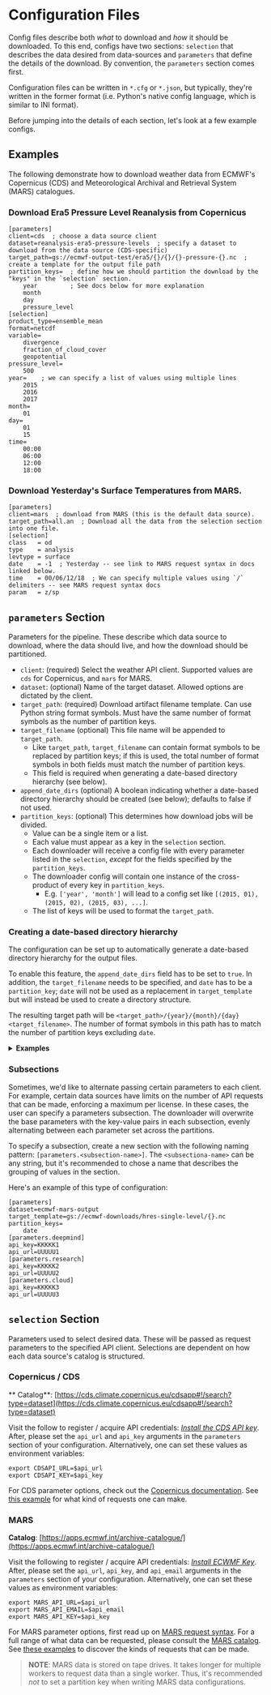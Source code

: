 # Configuration Files

Config files describe both _what_ to download and _how_ it should be downloaded. To this end, configs have two sections:
`selection` that describes the data desired from data-sources and `parameters` that define the details of the download.
By convention, the `parameters` section comes first.

Configuration files can be written in `*.cfg` or `*.json`, but typically, they're written in the former format (i.e.
Python's native config language, which is similar to INI format).

Before jumping into the details of each section, let's look at a few example configs.

## Examples

The following demonstrate how to download weather data from ECMWF's Copernicus (CDS) and Meteorological Archival and
Retrieval System (MARS) catalogues.

### Download Era5 Pressure Level Reanalysis from Copernicus

```
[parameters]
client=cds  ; choose a data source client
dataset=reanalysis-era5-pressure-levels  ; specify a dataset to download from the data source (CDS-specific)
target_path=gs://ecmwf-output-test/era5/{}/{}/{}-pressure-{}.nc  ; create a template for the output file path
partition_keys=  ; define how we should partition the download by the "keys" in the `selection` section.
    year         ; See docs below for more explanation
    month
    day
    pressure_level
[selection]
product_type=ensemble_mean
format=netcdf
variable=
    divergence
    fraction_of_cloud_cover
    geopotential
pressure_level=
    500
year=    ; we can specify a list of values using multiple lines
    2015
    2016
    2017
month=
    01
day=
    01
    15
time=
    00:00
    06:00
    12:00
    18:00
```

### Download Yesterday's Surface Temperatures from MARS.

```
[parameters]
client=mars  ; download from MARS (this is the default data source).
target_path=all.an  ; Download all the data from the selection section into one file.
[selection]
class   = od
type    = analysis
levtype = surface
date    = -1  ; Yesterday -- see link to MARS request syntax in docs linked below.
time    = 00/06/12/18  ; We can specify multiple values using `/` delimiters -- see MARS request syntax docs
param   = z/sp
```

## `parameters` Section

Parameters for the pipeline. These describe which data source to download, where the data should live, and how the
download should be partitioned.

* `client`: (required) Select the weather API client. Supported values are `cds` for Copernicus, and `mars` for MARS.
* `dataset`: (optional) Name of the target dataset. Allowed options are dictated by the client.
* `target_path`: (required) Download artifact filename template. Can use Python string format symbols. Must have the
  same number of format symbols as the number of partition keys.
* `target_filename` (optional) This file name will be appended to `target_path`.
    * Like `target_path`, `target_filename` can contain format symbols to be replaced by partition keys; if this is
      used, the total number of format symbols in both fields must match the number of partition keys.
    * This field is required when generating a date-based directory hierarchy (see below).
* `append_date_dirs` (optional) A boolean indicating whether a date-based directory hierarchy should be created (see
  below); defaults to false if not used.
* `partition_keys`: (optional) This determines how download jobs will be divided.
    * Value can be a single item or a list.
    * Each value must appear as a key in the `selection` section.
    * Each downloader will receive a config file with every parameter listed in the `selection`, _except_ for the fields
      specified by the `partition_keys`.
    * The downloader config will contain one instance of the cross-product of every key in `partition_keys`.
        * E.g. `['year', 'month']` will lead to a config set like `[(2015, 01), (2015, 02), (2015, 03), ...]`.
    * The list of keys will be used to format the `target_path`.

### Creating a date-based directory hierarchy

The configuration can be set up to automatically generate a date-based directory hierarchy for the output files.

To enable this feature, the `append_date_dirs` field has to be set to `true`. In addition, the `target_filename` needs
to be specified, and `date` has to be a `partition_key`;
`date` will not be used as a replacement in `target_template` but will instead be used to create a directory structure.

The resulting target path will be `<target_path>/{year}/{month}/{day}<target_filename>`. The number of format symbols in
this path has to match the number of partition keys excluding `date`.

<details>
<summary><strong>Examples</strong></summary>

Below are more examples of how to use `target_path`, `target_filename`, and `append_date_dirs`.

Note that any parameters that are not relevant to the target path have been omitted.

```
[parameters]
target_filename=.nc
target_path=gs://ecmwf-output-test/era5/
append_date_dirs=true
partition_keys=
     date
[selection]
date=2017-01-01/to/2017-01-02
```

will create  
`gs://ecmwf-output-test/era5/2017/01/01.nc` and  
`gs://ecmwf-output-test/era5/2017/01/02.nc`.

```
[parameters]
target_filename=-pressure-{}.nc
target_path=gs://ecmwf-output-test/era5/
append_date_dirs=true
partition_keys=
     date
     pressure_level
[selection]
pressure_level=
    500
date=2017-01-01/to/2017-01-02
```

will create  
`gs://ecmwf-output-test/era5/2017/01/01-pressure-500.nc` and   
`gs://ecmwf-output-test/era5/2017/01/02-pressure-500.nc`.

```
[parameters]
target_filename=.nc
target_path=gs://ecmwf-output-test/pressure-{}/era5/
append_date_dirs=true
partition_keys=
     date
     pressure_level
[selection]
pressure_level=
    500
date=2017-01-01/to/2017-01-02
```

will create  
`gs://ecmwf-output-test/pressure-500/era5/2017/01/01.nc` and  
`gs://ecmwf-output-test/pressure-500/era5/2017/01/02.nc`.

The above example also illustrates how to create a directory structure based on partition keys, even without using the
date-based creation:

```
[parameters]
target_path=gs://ecmwf-output-test/era5/{}/{}/{}-pressure-{}.nc
partition_keys=
    year
    month
    day
    pressure_level
[selection]
pressure_level=
    500
year=
    2017
month=
    01
day=
    01
    02
```

will create  
`gs://ecmwf-output-test/era5/2017/01/01-pressure-500.nc` and  
`gs://ecmwf-output-test/era5/2017/01/02-pressure-500.nc`.

</details>

### Subsections

Sometimes, we'd like to alternate passing certain parameters to each client. For example, certain data sources have
limits on the number of API requests that can be made, enforcing a maximum per license. In these cases, the user can
specify a parameters subsection. The downloader will overwrite the base parameters with the key-value pairs in each
subsection, evenly alternating between each parameter set across the partitions.

To specify a subsection, create a new section with the following naming pattern: `[parameters.<subsection-name>]`.
The `<subsectiona-name>` can be any string, but it's recommended to chose a name that describes the grouping of values
in the section.

Here's an example of this type of configuration:

```
[parameters]
dataset=ecmwf-mars-output
target_template=gs://ecmwf-downloads/hres-single-level/{}.nc
partition_keys=
    date
[parameters.deepmind]
api_key=KKKKK1
api_url=UUUUU1
[parameters.research]
api_key=KKKKK2
api_url=UUUUU2
[parameters.cloud]
api_key=KKKKK3
api_url=UUUUU3
```

## `selection` Section

Parameters used to select desired data. These will be passed as request parameters to the specified API client.
Selections are dependent on how each data source's catalog is structured.

### Copernicus / CDS

**
Catalog**: [https://cds.climate.copernicus.eu/cdsapp#!/search?type=dataset](https://cds.climate.copernicus.eu/cdsapp#!/search?type=dataset)

Visit the follow to register / acquire API credentials:
_[Install the CDS API key](https://cds.climate.copernicus.eu/api-how-to#install-the-cds-api-key)_. After, please set
the `api_url` and `api_key` arguments in the `parameters` section of your configuration. Alternatively, one can set
these values as environment variables:

```shell
export CDSAPI_URL=$api_url
export CDSAPI_KEY=$api_key
```

For CDS parameter options, check out
the [Copernicus documentation](https://cds.climate.copernicus.eu/cdsapp#!/search?type=dataset).
See [this example](https://cds.climate.copernicus.eu/cdsapp#!/dataset/reanalysis-era5-pressure-levels?tab=form)
for what kind of requests one can make.

### MARS

**Catalog**: [https://apps.ecmwf.int/archive-catalogue/](https://apps.ecmwf.int/archive-catalogue/)

Visit the following to register / acquire API credentials:
_[Install ECWMF Key](https://confluence.ecmwf.int/display/WEBAPI/Access+MARS#AccessMARS-key)_. After, please set
the `api_url`, `api_key`, and `api_email` arguments in the `parameters` section of your configuration. Alternatively,
one can set these values as environment variables:

```shell
export MARS_API_URL=$api_url
export MARS_API_EMAIL=$api_email
export MARS_API_KEY=$api_key
```

For MARS parameter options, first read up on
[MARS request syntax](https://confluence.ecmwf.int/display/WEBAPI/Brief+MARS+request+syntax). For a full range of what
data can be requested, please consult the [MARS catalog](https://apps.ecmwf.int/archive-catalogue/).
See [these examples](https://confluence.ecmwf.int/display/UDOC/MARS+example+requests)
to discover the kinds of requests that can be made.

> **NOTE**: MARS data is stored on tape drives. It takes longer for multiple workers to request data than a single
> worker. Thus, it's recommended _not_ to set a partition key when writing MARS data configurations.
